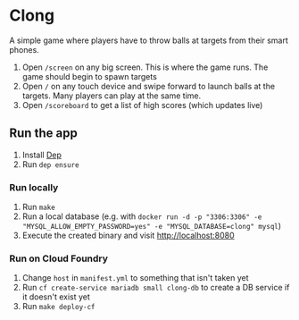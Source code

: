 # Clong

A simple game where players have to throw balls at targets from their smart phones.

1. Open `/screen` on any big screen. This is where the game runs. The game should begin to spawn targets
1. Open `/` on any touch device and swipe forward to launch balls at the targets. Many players can play at the same time.
1. Open `/scoreboard` to get a list of high scores (which updates live)

## Run the app

1. Install [Dep](https://github.com/golang/dep)
1. Run `dep ensure`

### Run locally

1. Run `make`
1. Run a local database (e.g. with `docker run -d -p "3306:3306" -e "MYSQL_ALLOW_EMPTY_PASSWORD=yes" -e "MYSQL_DATABASE=clong" mysql`)
1. Execute the created binary and visit <http://localhost:8080>

### Run on Cloud Foundry

1. Change `host` in `manifest.yml` to something that isn't taken yet
1. Run `cf create-service mariadb small clong-db` to create a DB service if it doesn't exist yet
1. Run `make deploy-cf`
